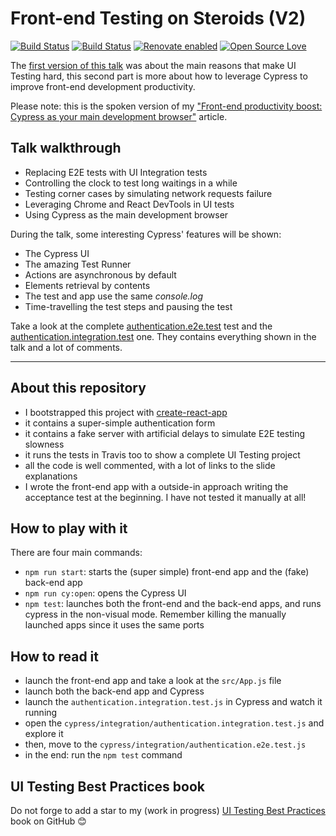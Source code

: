 # Front-end Testing on Steroids (V2)

[![Build Status](https://travis-ci.com/NoriSte/frontend-testing-on-steroids.svg?branch=master)](https://travis-ci.com/NoriSte/frontend-testing-on-steroids)
[![Build
Status](https://img.shields.io/badge/build%20cron-weekly-44cc11.svg)](https://travis-ci.com/NoriSte/frontend-testing-on-steroids)
[![Renovate enabled](https://img.shields.io/badge/renovate-enabled-brightgreen.svg)](https://renovatebot.com/)
[![Open Source Love](https://badges.frapsoft.com/os/mit/mit.svg?v=102)](https://github.com/ellerbrock/open-source-badge/)

The [first version of this talk](https://github.com/NoriSte/frontend-testing-on-steroids) was about the main reasons that make UI Testing hard, this second part is more about how to leverage Cypress to improve front-end development productivity.

Please note: this is the spoken version of my ["Front-end productivity boost: Cypress as your main development browser"](https://dev.to/noriste/front-end-productivity-boost-cypress-as-your-main-development-browser-5cdk) article.

## Talk walkthrough

- Replacing E2E tests with UI Integration tests
- Controlling the clock to test long waitings in a while
- Testing corner cases by simulating network requests failure
- Leveraging Chrome and React DevTools in UI tests
- Using Cypress as the main development browser

During the talk, some interesting Cypress' features will be shown:
- The Cypress UI
- The amazing Test Runner
- Actions are asynchronous by default
- Elements retrieval by contents
- The test and app use the same *console.log*
- Time-travelling the test steps and pausing the test

Take a look at the complete [authentication.e2e.test](./cypress/integration/authentication/authentication.e2e.test.js) test and the [authentication.integration.test](./cypress/integration/authentication/authentication.integration.test.js) one. They contains everything shown in the talk and a lot of comments.

---

## About this repository

- I bootstrapped this project with [create-react-app](https://facebook.github.io/create-react-app/docs/getting-started)
- it contains a super-simple authentication form
- it contains a fake server with artificial delays to simulate E2E testing slowness
- it runs the tests in Travis too to show a complete UI Testing project
- all the code is well commented, with a lot of links to the slide explanations
- I wrote the front-end app with a outside-in approach writing the acceptance test at the beginning.
  I have not tested it manually at all!

## How to play with it

There are four main commands:

- `npm run start`: starts the (super simple) front-end app and the (fake) back-end app
- `npm run cy:open`: opens the Cypress UI
- `npm test`: launches both the front-end and the back-end apps, and runs cypress in the non-visual
  mode. Remember killing the manually launched apps since it uses the same ports

## How to read it

- launch the front-end app and take a look at the `src/App.js` file
- launch both the back-end app and Cypress
- launch the `authentication.integration.test.js` in Cypress and watch it running
- open the `cypress/integration/authentication.integration.test.js` and explore it
- then, move to the `cypress/integration/authentication.e2e.test.js`
- in the end: run the `npm test` command

## UI Testing Best Practices book

Do not forge to add a star to my (work in progress) [UI Testing Best
Practices](https://github.com/NoriSte/ui-testing-best-practices) book on GitHub 😊
